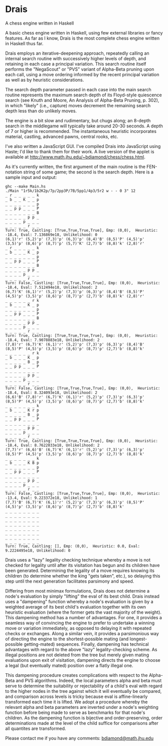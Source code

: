 # Drais
A chess engine written in Haskell

A basic chess engine written in Haskell, using few external libraries or fancy features. As far as I know, Drais is the most complete chess engine written in Haskell thus far.

Drais employs an iterative-deepening approach, repeatedly calling an internal search routine with successively higher levels of depth, and retaining in each case a principal variation. This search routine itself performs the "NegaScout" or "PVS" variant of Alpha-Beta pruning upon each call, using a move ordering informed by the recent principal variation as well as by heuristic considerations.

The search depth parameter passed in each case into the main search routine represents the maximum search depth of its Floyd-style quiescence search (see Knuth and Moore, An Analysis of Alpha-Beta Pruning, p. 302), in which "likely" (i.e., capture) moves decrement the remaining search depth less than do unlikely moves.

The engine is a bit slow and rudimentary, but chugs along; an 8-depth search in the middlegame will typically take around 20-30 seconds. A depth of 7 or higher is recommended. The instantaneous heuristic incorporates material, castling, advanced pawns, central rooks, etc.

I've also written a JavaScript GUI. I've compiled Drais into JavaScript using Haste; I'd like to thank them for their work. A live version of the applet is available at http://www.math.jhu.edu/~bdiamond/chess/chess.html.

As it's currently written, the first argument of the main routine is the FEN-notation string of some game; the second is the search depth. Here is a sample input and output:
```
ghc --make Main.hs
./Main "1r5k/1b2K2p/7p/2pp3P/7B/5pp1/4p3/5r2 w - - 0 3" 12
_ r _ _ _ _ _ k
_ b _ _ K _ _ p
_ _ _ _ _ _ _ p
_ _ p p _ _ _ P
_ _ _ _ _ _ _ B
_ _ _ _ _ p p _
_ _ _ _ p _ _ _
_ _ _ _ _ r _ _
Turn: True, Castling: [True,True,True,True], Emp: (0,0),  Heuristic: -18.4, Eval: 7.136869e18, Unlikelihood: 0
(6,1)'r' (5,2)'p' (7,3)'p' (6,3)'p' (8,4)'B' (8,5)'P' (4,5)'p' (3,5)'p' (8,6)'p' (8,7)'p' (5,7)'K' (2,7)'b' (8,8)'k' (2,8)'r'
_ r _ _ _ _ _ k
_ b _ _ _ K _ p
_ _ _ _ _ _ _ p
_ _ p p _ _ _ P
_ _ _ _ _ _ _ B
_ _ _ _ _ p p _
_ _ _ _ p _ _ _
_ _ _ _ _ r _ _
Turn: False, Castling: [True,True,True,True], Emp: (0,0),  Heuristic: -18.4, Eval: 7.512494e18, Unlikelihood: 2
(6,7)'K' (6,1)'r' (5,2)'p' (7,3)'p' (6,3)'p' (8,4)'B' (8,5)'P' (4,5)'p' (3,5)'p' (8,6)'p' (8,7)'p' (2,7)'b' (8,8)'k' (2,8)'r'
_ _ _ _ _ _ r k
_ b _ _ _ K _ p
_ _ _ _ _ _ _ p
_ _ p p _ _ _ P
_ _ _ _ _ _ _ B
_ _ _ _ _ p p _
_ _ _ _ p _ _ _
_ _ _ _ _ r _ _
Turn: True, Castling: [True,True,True,True], Emp: (0,0),  Heuristic: -18.4, Eval: 7.9078883e18, Unlikelihood: 2
(7,8)'r' (6,7)'K' (6,1)'r' (5,2)'p' (7,3)'p' (6,3)'p' (8,4)'B' (8,5)'P' (4,5)'p' (3,5)'p' (8,6)'p' (8,7)'p' (2,7)'b' (8,8)'k'
_ _ _ _ _ _ r k
_ b _ _ _ K _ p
_ _ _ _ _ B _ p
_ _ p p _ _ _ P
_ _ _ _ _ _ _ _
_ _ _ _ _ p p _
_ _ _ _ p _ _ _
_ _ _ _ _ r _ _
Turn: False, Castling: [True,True,True,True], Emp: (0,0),  Heuristic: -18.4, Eval: 8.324093e18, Unlikelihood: 2
(6,6)'B' (7,8)'r' (6,7)'K' (6,1)'r' (5,2)'p' (7,3)'p' (6,3)'p' (8,5)'P' (4,5)'p' (3,5)'p' (8,6)'p' (8,7)'p' (2,7)'b' (8,8)'k'
_ _ _ _ _ _ _ k
_ b _ _ _ K r p
_ _ _ _ _ B _ p
_ _ p p _ _ _ P
_ _ _ _ _ _ _ _
_ _ _ _ _ p p _
_ _ _ _ p _ _ _
_ _ _ _ _ r _ _
Turn: True, Castling: [True,True,True,True], Emp: (0,0),  Heuristic: -18.4, Eval: 8.7622033e18, Unlikelihood: 2
(7,7)'r' (6,6)'B' (6,7)'K' (6,1)'r' (5,2)'p' (7,3)'p' (6,3)'p' (8,5)'P' (4,5)'p' (3,5)'p' (8,6)'p' (8,7)'p' (2,7)'b' (8,8)'k'
_ _ _ _ _ _ _ k
_ b _ _ _ K B p
_ _ _ _ _ _ _ p
_ _ p p _ _ _ P
_ _ _ _ _ _ _ _
_ _ _ _ _ p p _
_ _ _ _ p _ _ _
_ _ _ _ _ r _ _
Turn: False, Castling: [True,True,True,True], Emp: (0,0),  Heuristic: -13.4, Eval: 9.223372e18, Unlikelihood: 1
(7,7)'B' (6,7)'K' (6,1)'r' (5,2)'p' (7,3)'p' (6,3)'p' (8,5)'P' (4,5)'p' (3,5)'p' (8,6)'p' (8,7)'p' (2,7)'b' (8,8)'k'
_ _ _ _ _ _ _ _
_ _ _ _ _ _ _ _
_ _ _ _ _ _ _ _
_ _ _ _ _ _ _ _
_ _ _ _ _ _ _ _
_ _ _ _ _ _ _ _
_ _ _ _ _ _ _ _
_ _ _ _ _ _ _ _
Turn: True, Castling: [], Emp: (0,0),  Heuristic: 0.0, Eval: 9.2224495e18, Unlikelihood: 0
```
Drais uses a "lazy" legality checking technique whereby a move is not checked for legality until after its visitation has begun and its children have been generated. Determining the legality of a move requires knowing its children (to determine whether the king "gets taken", etc.), so delaying this step until the next generation facilitates parsimony and speed.

Differing from most minimax formulations, Drais does not determine a node's evaluation by simply "lifting" the eval of its best child. Drais instead uses a "dampening" function whereby a node's evaluation is given by a weighted average of its best child's evaluation together with its own heuristic evaluation (where the former gets the vast majority of the weight). This dampening method has a number of advantages. For one, it provides a seamless way of convincing the engine to prefer to undertake a winning move or variation immediately, as opposed to delaying it with repeated checks or exchanges. Along a similar vein, it provides a parsimonious way of directing the engine to the shortest-possible mating (and longest-possible getting-mated) sequences. Finally, dampening has technical advantages with regard to the above "lazy" legality-checking scheme. As illegal positions are not deleted from the tree but merely given mating evaluations upon exit of visitation, dampening directs the engine to choose a legal (but eventually mated) position over a flatly illegal one.

This dampening procedure creates complications with respect to the Alpha-Beta and PVS algorithms. Indeed, the local parameters alpha and beta must serve to determine the suitability or rejectability of a child's eval with regard to the higher nodes in the tree against which it will eventually be compared, and comparison across levels is tricky because eval is affine-linearly transformed each time it is lifted. We adopt a procedure whereby the relevant alpha and beta parameters are inverted under a node's weighting function before being made to serve as benchmarks for that node's children. As the dampening function is bijective and order-preserving, order determinations made at the level of the child suffice for comparisons after all quantites are transformed.

Please contact me if you have any comments: bdiamond@math.jhu.edu
